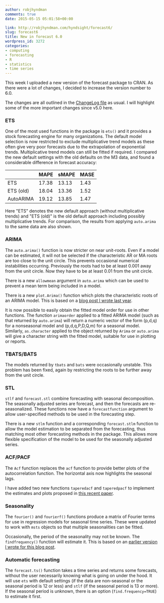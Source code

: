```yaml
---
author: robjhyndman
comments: true
date: 2015-05-15 05:01:58+00:00

link: http://robjhyndman.com/hyndsight/forecast6/
slug: forecast6
title: New in forecast 6.0
wordpress_id: 3272
categories:
- computing
- forecasting
- R
- statistics
- time series
---
```


This week I uploaded a new version of the forecast package to CRAN. As there were a lot of changes, I decided to increase the version number to 6.0.

The changes are all outlined in the [ChangeLog file](http://cran.r-project.org/web/packages/forecast/ChangeLog) as usual. I will highlight some of the more important changes since v5.0 here.<!-- more -->



### ETS



One of the most used functions in the package is `ets()` and it provides a stock forecasting engine for many organizations. The default model selection is now restricted to exclude multiplicative trend models as these often give very poor forecasts due to the extrapolation of exponential trends. Multiplicative trend models can still be fitted if required. I compared the new default settings with the old defaults on the M3 data, and found a considerable difference in forecast accuracy:

<table >
<tr >
<th></th>
<th>MAPE</th>
<th>sMAPE</th>
<th>MASE</th>
</tr>
<tbody >
<tr >
<td >ETS
</td>
<td >17.38
</td>
<td >13.13
</td>
<td >1.43
</td>
</tr>
<tr >
<td >ETS (old)
</td>
<td >18.04
</td>
<td >13.36
</td>
<td >1.52
</td>
</tr>
<tr >

<td >AutoARIMA
</td>

<td >19.12
</td>

<td >13.85
</td>

<td >1.47
</td>
</tr>
</tbody>
</table>

Here "ETS" denotes the new default approach (without multiplicative trends) and "ETS (old)" is the old default approach including possibly multiplicative trends. For comparison, the results from applying `auto.arima` to the same data are also shown.



### ARIMA



The `auto.arima()` function is now stricter on near unit-roots. Even if a model can be estimated, it will not be selected if the characteristic AR or MA roots are too close to the unit circle. This prevents occasional numerical instabilities occurring. Previously the roots had to be at least 0.001 away from the unit circle. Now they have to be at least 0.01 from the unit circle.

There is a new `allowmean` argument in `auto.arima` which can be used to prevent a mean term being included in a model.

There is a new `plot.Arima()` function which plots the characteristic roots of an ARIMA model. This is based on a [blog post I wrote last year](http://robjhyndman.com/hyndsight/arma-roots/).

It is now possible to easily obtain the fitted model order for use in other functions. The function `arimaorder` applied to a fitted ARIMA model (such as that returned by `auto.arima`) will return a numeric vector of the form (p,d,q) for a nonseasonal model and (p,d,q,P,D,Q,m) for a seasonal model. Similarly, `as.character` applied to the object returned by `Arima` or `auto.arima` will give a character string with the fitted model, suitable for use in plotting or reports.



### TBATS/BATS



The models returned by `tbats` and `bats` were occasionally unstable. This problem has been fixed, again by restricting the roots to be further away from the unit circle.



### STL



`stlf` and `forecast.stl` combine forecasting with seasonal decomposition. The seasonally adjusted series are forecast, and then the forecasts are re-seasonalized. These functions now have a `forecastfunction` argument to allow user-specified methods to be used in the forecasting step.

There is a new `stlm` function and a corresponding `forecast.stlm` function to allow the model estimation to be separated from the forecasting, thus matching most other forecasting methods in the package. This allows more flexible specification of the model to be used for the seasonally adjusted series.



### ACF/PACF



The `Acf` function replaces the `acf` function to provide better plots of the autocorrelation function. The horizontal axis now highlights the seasonal lags.

I have added two new functions `taperedacf` and `taperedpacf` to implement the estimates and plots proposed in [this recent paper](/publications/mpcomments/).



### Seasonality



The `fourier()` and `fourierf()` functions produce a matrix of Fourier terms for use in regression models for seasonal time series. These were updated to work with `msts` objects so that multiple seasonalities can be fitted.

Occasionally, the period of the seasonality may not be known. The `findfrequency()` function will estimate it. This is based on an [earlier version I wrote for this blog post](http://robjhyndman.com/hyndsight/tscharacteristics/).



### Automatic forecasting



The `forecast.ts()` function takes a time series and returns some forecasts, without the user necessarily knowing what is going on under the hood. It will use `ets` with default settings (if the data are non-seasonal or the seasonal period is 12 or less) and `stlf` (if the seasonal period is 13 or more). If the seasonal period is unknown, there is an option (`find.frequency=TRUE`) to estimate it first.


